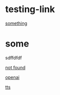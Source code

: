 # testing-link

[something](#some)



# some

sdffdfdf


[not found](https://play.google.com/store/apps/details?id=com.google)


[openai](https://chat.openai.com)

[tts](https://platform.openai.com/docs/guides/text-to-speech)
